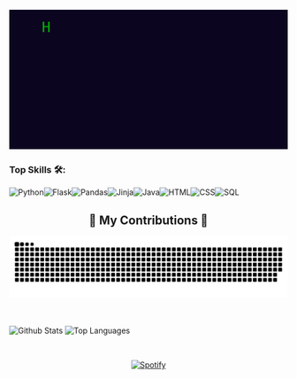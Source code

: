 <p align="center">
  <img src="https://github.com/aryanahamed/aryanahamed/raw/main/messagif.gif" alt="Hi, I am Aryan. I'm a Programmer. Undergrad in Applied Computer Science and AI at Sapienza University of Rome.">
</p>

### Top Skills 🛠️:
![Python](https://img.shields.io/badge/python-3670A0?style=for-the-badge&logo=python&logoColor=ffdd54)![Flask](https://img.shields.io/badge/Flask-000000?style=for-the-badge&logo=Flask&logoColor=white)![Pandas](https://img.shields.io/badge/-Pandas-150458?style=for-the-badge&logo=pandas)![Jinja](https://img.shields.io/static/v1?style=for-the-badge&message=Jinja&color=B41717&logo=Jinja&logoColor=FFFFFF&label=)![Java](https://img.shields.io/badge/Java-ED8B00?style=for-the-badge&logo=openjdk&logoColor=white)![HTML](https://shields.io/badge/HTML-f06529?style=for-the-badge&logo=html5&logoColor=white&labelColor=f06529)![CSS](https://img.shields.io/badge/CSS-239120?&style=for-the-badge&logo=css3&logoColor=white)![SQL](https://img.shields.io/badge/-SQL-000?&style=for-the-badge&logo=MySQL&logoColor=4479A1)

<div align="center">
  <h2>🐍 My Contributions 🐍</h2>
  <img alt="snake eating my contributions" src="https://raw.githubusercontent.com/aryanahamed/aryanahamed/output/github-contribution-grid-snake-dark.svg" />
  <br/><br/><br/>
</div>

![Github Stats](https://github-readme-stats.vercel.app/api?username=aryanahamed&show_icons=true&hide_border=true&theme=dark)
![Top Languages](https://github-readme-stats.vercel.app/api/top-langs/?username=aryanahamed&layout=compact&theme=dark&hide_border=true)

&nbsp;<div align="center">
  [![Spotify](https://aryanahamed.vercel.app/api/spotify?background_color=0d1117&border_color=ffffff)](https://open.spotify.com/user/oqmuzodvtdx4qsdw1j6ch1pjt)
</div>
